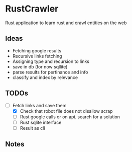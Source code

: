# RustCrawler
Rust application to learn rust and crawl entities on the web

## Ideas

- Fetching google results
- Recursive links fetching
- Assigning type and recursion to links
- save in db (for now sqllite)
- parse results for pertinance and info
- classify and index by relevance

## TODOs

- [ ] Fetch links and save them
    - [X] Check that robot file does not disallow scrap
    - [ ] Rust google calls or on api. search for a solution
    - [ ] Rust sqlite interface
    - [ ] Result as cli
 
## Notes


